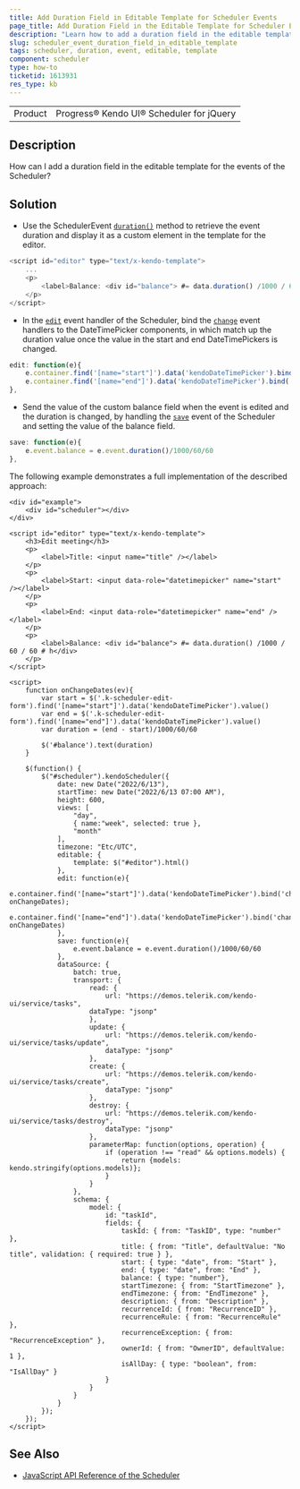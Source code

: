 ```yaml
---
title: Add Duration Field in Editable Template for Scheduler Events
page_title: Add Duration Field in the Editable Template for Scheduler Events- Kendo UI for jQuery Scheduler
description: "Learn how to add a duration field in the editable template for the events of the Kendo UI Scheduler for jQuery."
slug: scheduler_event_duration_field_in_editable_template
tags: scheduler, duration, event, editable, template
component: scheduler
type: how-to
ticketid: 1613931
res_type: kb
---
```


<table>
 <tr>
  <td>Product</td>
  <td>Progress® Kendo UI® Scheduler for jQuery</td>
 </tr>
</table>

## Description

How can I add a duration field in the editable template for the events of the Scheduler?

## Solution

* Use the SchedulerEvent [`duration()`](/api/javascript/data/schedulerevent/methods/duration) method to retrieve the event duration and display it as a custom element in the template for the editor. 

```js
<script id="editor" type="text/x-kendo-template">
   	...
   	<p>
   		<label>Balance: <div id="balance"> #= data.duration() /1000 / 60 / 60 # h</div>
    </p>
</script>
```

*  In the [`edit`](/api/javascript/ui/scheduler/events/edit) event handler of the Scheduler, bind the [`change`](/api/javascript/ui/datetimepicker/events/change) event handlers to the DateTimePicker components, in which match up the duration value once the value in the start and end DateTimePickers is changed.

```js
edit: function(e){
    e.container.find('[name="start"]').data('kendoDateTimePicker').bind('change', onChangeDates);
    e.container.find('[name="end"]').data('kendoDateTimePicker').bind('change', onChangeDates)
},
```

* Send the value of the custom balance field when the event is edited and the duration is changed, by handling the [`save`](/api/javascript/ui/scheduler/events/save) event of the Scheduler and setting the value of the balance field.

```js
save: function(e){
    e.event.balance = e.event.duration()/1000/60/60
},
```
The following example demonstrates a full implementation of the described approach:
```dojo
<div id="example">   
    <div id="scheduler"></div>
</div>

<script id="editor" type="text/x-kendo-template">
   	<h3>Edit meeting</h3>
   	<p>
   	    <label>Title: <input name="title" /></label>
    </p>
    <p>
   		<label>Start: <input data-role="datetimepicker" name="start" /></label>
    </p>
   	<p>
   		<label>End: <input data-role="datetimepicker" name="end" /></label>
    </p>
   	<p>
   		<label>Balance: <div id="balance"> #= data.duration() /1000 / 60 / 60 # h</div>
    </p>
</script>

<script>
    function onChangeDates(ev){
        var start = $('.k-scheduler-edit-form').find('[name="start"]').data('kendoDateTimePicker').value()
        var end = $('.k-scheduler-edit-form').find('[name="end"]').data('kendoDateTimePicker').value()
        var duration = (end - start)/1000/60/60

        $('#balance').text(duration)
    }

    $(function() {
        $("#scheduler").kendoScheduler({
            date: new Date("2022/6/13"),
            startTime: new Date("2022/6/13 07:00 AM"),
            height: 600,
            views: [
                "day",          
                { name:"week", selected: true },
                "month"
            ],
            timezone: "Etc/UTC",
            editable: {
                template: $("#editor").html()
            },
            edit: function(e){
                e.container.find('[name="start"]').data('kendoDateTimePicker').bind('change', onChangeDates);
                e.container.find('[name="end"]').data('kendoDateTimePicker').bind('change', onChangeDates)
            },
            save: function(e){
                e.event.balance = e.event.duration()/1000/60/60
            },
            dataSource: {
                batch: true,
                transport: {
                    read: {
                        url: "https://demos.telerik.com/kendo-ui/service/tasks",
                    dataType: "jsonp"
                    },
                    update: {
                        url: "https://demos.telerik.com/kendo-ui/service/tasks/update",
                        dataType: "jsonp"
                    },
                    create: {
                        url: "https://demos.telerik.com/kendo-ui/service/tasks/create",
                        dataType: "jsonp"
                    },
                    destroy: {
                        url: "https://demos.telerik.com/kendo-ui/service/tasks/destroy",
                        dataType: "jsonp"
                    },
                    parameterMap: function(options, operation) {
                        if (operation !== "read" && options.models) {
                            return {models: kendo.stringify(options.models)};
                        }
                    }
                },
                schema: {
                    model: {
                        id: "taskId",
                        fields: {
                            taskId: { from: "TaskID", type: "number" },
                            title: { from: "Title", defaultValue: "No title", validation: { required: true } },
                            start: { type: "date", from: "Start" },
                            end: { type: "date", from: "End" },
                            balance: { type: "number"},
                            startTimezone: { from: "StartTimezone" },
                            endTimezone: { from: "EndTimezone" },
                            description: { from: "Description" },
                            recurrenceId: { from: "RecurrenceID" },
                            recurrenceRule: { from: "RecurrenceRule" },
                            recurrenceException: { from: "RecurrenceException" },
                            ownerId: { from: "OwnerID", defaultValue: 1 },
                            isAllDay: { type: "boolean", from: "IsAllDay" }
                        }
                    }
                }
            }       
        });   
    });
</script>
```

## See Also
* [JavaScript API Reference of the Scheduler](/api/javascript/ui/scheduler)